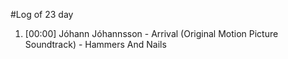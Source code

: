 #Log of 23 day

1. [00:00] Jóhann Jóhannsson - Arrival (Original Motion Picture Soundtrack) - Hammers And Nails
